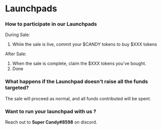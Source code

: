 # Launchpads

### **How to participate in our Launchpads**

During Sale:

1. While the sale is live, commit your $CANDY tokens to buy $XXX tokens

After Sale:

1. When the sale is complete, claim the $XXX tokens you've bought.
2. Done

### What happens if the Launchpad doesn't raise all the funds targeted?

The sale will proceed as normal, and all funds contributed will be spent.

### Want to run your launchpad with us ?

Reach out to **Super Candy#8598** on discord.
